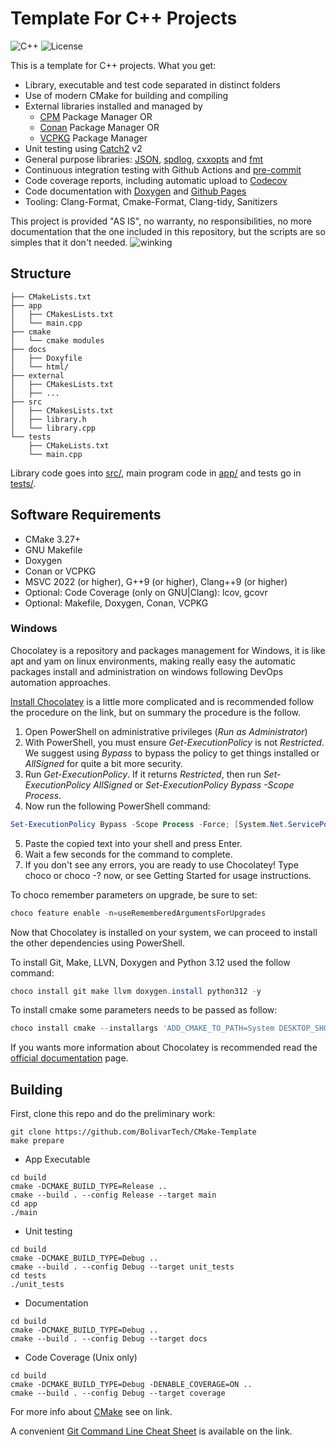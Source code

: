 # Template For C++ Projects

![C++](https://img.shields.io/badge/C%2B%2B-11%2F14%2F17%2F20%2F23-blue)
![License](https://img.shields.io/badge/License-MIT-blue)

This is a template for C++ projects. What you get:

- Library, executable and test code separated in distinct folders
- Use of modern CMake for building and compiling
- External libraries installed and managed by
  - [CPM](https://github.com/cpm-cmake/CPM.cmake) Package Manager OR
  - [Conan](https://conan.io/) Package Manager OR
  - [VCPKG](https://github.com/microsoft/vcpkg) Package Manager
- Unit testing using [Catch2](https://github.com/catchorg/Catch2) v2
- General purpose libraries: [JSON](https://github.com/nlohmann/json), [spdlog](https://github.com/gabime/spdlog), [cxxopts](https://github.com/jarro2783/cxxopts) and [fmt](https://github.com/fmtlib/fmt)
- Continuous integration testing with Github Actions and [pre-commit](https://pre-commit.com/)
- Code coverage reports, including automatic upload to [Codecov](https://codecov.io)
- Code documentation with [Doxygen](https://doxygen.nl/) and [Github Pages](https://franneck94.github.io/CppProjectTemplate/)
- Tooling: Clang-Format, Cmake-Format, Clang-tidy, Sanitizers

This project is provided "AS IS", no warranty, no responsibilities, no more documentation that the one included in this repository, but the scripts are so simples that it don't needed. ![winking](/images/winking.png)

## Structure

``` text
├── CMakeLists.txt
├── app
│   ├── CMakesLists.txt
│   └── main.cpp
├── cmake
│   └── cmake modules
├── docs
│   ├── Doxyfile
│   └── html/
├── external
│   ├── CMakesLists.txt
│   ├── ...
├── src
│   ├── CMakesLists.txt
│   ├── library.h
│   └── library.cpp
└── tests
    ├── CMakeLists.txt
    └── main.cpp
```

Library code goes into [src/](src/), main program code in [app/](app) and tests go in [tests/](tests/).

## Software Requirements

- CMake 3.27+
- GNU Makefile
- Doxygen
- Conan or VCPKG
- MSVC 2022 (or higher), G++9 (or higher), Clang++9 (or higher)
- Optional: Code Coverage (only on GNU|Clang): lcov, gcovr
- Optional: Makefile, Doxygen, Conan, VCPKG
  
### Windows

Chocolatey is a repository and packages management for Windows, it is like apt and yam on linux environments, making really easy the automatic packages install and administration on windows following DevOps automation approaches.

[Install Chocolatey](https://chocolatey.org/install#individual) is a little more complicated and is recommended follow the procedure on the link, but on summary the procedure is the follow.

1. Open PowerShell on administrative privileges (*Run as Administrator*)
2. With PowerShell, you must ensure *Get-ExecutionPolicy* is not *Restricted*. We suggest using *Bypass* to bypass the policy to get things installed or *AllSigned* for quite a bit more security.
3. Run *Get-ExecutionPolicy*. If it returns *Restricted*, then run *Set-ExecutionPolicy AllSigned* or *Set-ExecutionPolicy Bypass -Scope Process*.
4. Now run the following PowerShell command:

```PowerShell
Set-ExecutionPolicy Bypass -Scope Process -Force; [System.Net.ServicePointManager]::SecurityProtocol = [System.Net.ServicePointManager]::SecurityProtocol -bor 3072; iex ((New-Object System.Net.WebClient).DownloadString('https://community.chocolatey.org/install.ps1'))
```

5. Paste the copied text into your shell and press Enter.
6. Wait a few seconds for the command to complete.
7. If you don't see any errors, you are ready to use Chocolatey! Type choco or choco -? now, or see Getting Started for usage instructions.

To choco remember parameters on upgrade, be sure to set: 

```PowerShell
choco feature enable -n=useRememberedArgumentsForUpgrades
```

Now that Chocolatey is installed on your system, we can proceed to install the other dependencies using PowerShell.

To install Git, Make, LLVN, Doxygen and Python 3.12 used the follow command:

```PowerShell
choco install git make llvm doxygen.install python312 -y
```

To install cmake some parameters needs to be passed as follow:

```PowerShell
choco install cmake --installargs 'ADD_CMAKE_TO_PATH=System DESKTOP_SHORTCUT_REQUESTED=1 ALLUSERS=1' -y
```

If you wants more information about Chocolatey is recommended read the [official documentation](https://docs.chocolatey.org/en-us) page.

## Building

First, clone this repo and do the preliminary work:

```shell
git clone https://github.com/BolivarTech/CMake-Template
make prepare
```

- App Executable

```shell
cd build
cmake -DCMAKE_BUILD_TYPE=Release ..
cmake --build . --config Release --target main
cd app
./main
```

- Unit testing

```shell
cd build
cmake -DCMAKE_BUILD_TYPE=Debug ..
cmake --build . --config Debug --target unit_tests
cd tests
./unit_tests
```

- Documentation

```shell
cd build
cmake -DCMAKE_BUILD_TYPE=Debug ..
cmake --build . --config Debug --target docs
```

- Code Coverage (Unix only)

```shell
cd build
cmake -DCMAKE_BUILD_TYPE=Debug -DENABLE_COVERAGE=ON ..
cmake --build . --config Debug --target coverage
```

For more info about [CMake](./README_cmake.md) see on link.

A convenient [Git Command Line Cheat Sheet](./Git_command_line_cheat_sheet.md) is available on the link.
